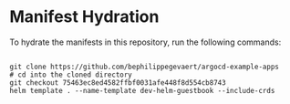 
# Manifest Hydration

To hydrate the manifests in this repository, run the following commands:

```shell

git clone https://github.com/bephilippegevaert/argocd-example-apps
# cd into the cloned directory
git checkout 75463ec8ed4582ffbf0031afe448f8d554cb8743
helm template . --name-template dev-helm-guestbook --include-crds
```